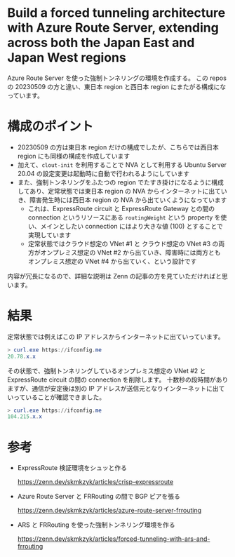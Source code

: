# Build a forced tunneling architecture with Azure Route Server, extending across both the Japan East and Japan West regions

Azure Route Server を使った強制トンネリングの環境を作成する。
この repos の 20230509 の方と違い、東日本 region と西日本 region にまたがる構成になっています。

# 構成のポイント

- 20230509 の方は東日本 region だけの構成でしたが、こちらでは西日本 region にも同様の構成を作成しています
- 加えて、`clout-init` を利用することで NVA として利用する Ubuntu Server 20.04 の設定変更は起動時に自動で行われるようにしています
- また、強制トンネリングをふたつの region でたすき掛けになるように構成してあり、定常状態では東日本 region の NVA からインターネットに出ていき、障害発生時には西日本 region の NVA から出ていくようになっています
  - これは、ExpressRoute circuit と ExpressRoute Gateway との間の connection というリソースにある `routingWeight` という property を使い、メインとしたい connection にはより大きな値 (100) とすることで実現しています
  - 定常状態ではクラウド想定の VNet #1 と クラウド想定の VNet #3 の両方がオンプレミス想定の VNet #2 から出ていき、障害時には両方とも オンプレミス想定の VNet #4 から出ていく、という設計です

内容が冗長になるので、詳細な説明は Zenn の記事の方を見ていただければと思います。

# 結果

定常状態では例えばこの IP アドレスからインターネットに出ていっています。

```powershell
> curl.exe https://ifconfig.me
20.78.x.x
```

その状態で、強制トンネリングしているオンプレミス想定の VNet #2 と ExpressRoute circuit の間の connection を削除します。
十数秒の段時間がありますが、通信が安定後は別の IP アドレスが送信元となりインターネットに出ていっていることが確認できました。

```powershell
> curl.exe https://ifconfig.me
104.215.x.x
```

# 参考

- ExpressRoute 検証環境をシュッと作る

  https://zenn.dev/skmkzyk/articles/crisp-expressroute

- Azure Route Server と FRRouting の間で BGP ピアを張る

  https://zenn.dev/skmkzyk/articles/azure-route-server-frrouting

- ARS と FRRouting を使った強制トンネリング環境を作る

  https://zenn.dev/skmkzyk/articles/forced-tunneling-with-ars-and-frrouting
